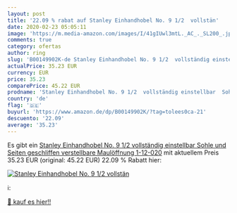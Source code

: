 ```yaml
---
layout: post
title: '22.09 % rabat auf Stanley Einhandhobel No. 9 1/2  vollstän'
date: 2020-02-23 05:05:11
image: 'https://m.media-amazon.com/images/I/41gIUwl3mtL._AC_._SL200_.jpg'
comments: true
category: ofertas
author: ring
slug: 'B00149902K-de Stanley Einhandhobel No. 9 1/2  vollständig einstellbar  Sohle und Seiten geschliffen  verstellbare Maulöffnung  1-12-020'
actualPrice: 35.23 EUR
currency: EUR
price: 35.23
comparePrice: 45.22 EUR
prodname: 'Stanley Einhandhobel No. 9 1/2  vollständig einstellbar  Sohle und Seiten geschliffen  verstellbare Maulöffnung  1-12-020'
country: 'de'
flag: '🇩🇪'
buyurl: 'https://www.amazon.de/dp/B00149902K/?tag=tolees0ca-21'
descuento: '22.09'
average: '35.23'
---
```


Es gibt ein [Stanley Einhandhobel No. 9 1/2  vollständig einstellbar  Sohle und Seiten geschliffen  verstellbare Maulöffnung  1-12-020](https://www.amazon.de/dp/B00149902K/?tag=tolees0ca-21) mit aktuellem Preis 35.23 EUR (original: 45.22 EUR) 22.09 % Rabatt hier:

[![Stanley Einhandhobel No. 9 1/2  vollstän](https://m.media-amazon.com/images/I/41gIUwl3mtL._AC_._SL200_.jpg)](https://www.amazon.de/dp/B00149902K/?tag=tolees0ca-21)

ℹ️:


[🛒 kauf es hier!!](https://www.amazon.de/dp/B00149902K/?tag=tolees0ca-21)
